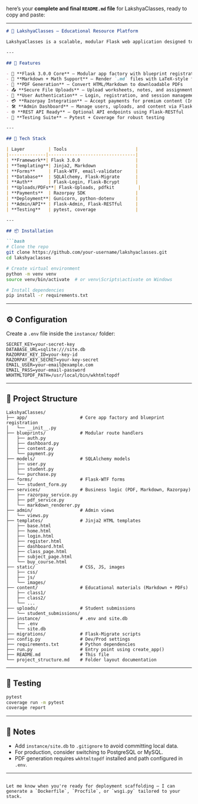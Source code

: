 here’s your **complete and final `README.md` file** for LakshyaClasses, 
ready to copy and paste:

---

```markdown
# 🧾 LakshyaClasses — Educational Resource Platform

LakshyaClasses is a scalable, modular Flask web application designed to host and manage educational resources for Class 1–12 students. It supports Markdown-based content rendering, secure file uploads, PDF generation, user authentication, and Razorpay-powered payments for premium content.

---

## 🚀 Features

- 🧱 **Flask 3.0.0 Core** — Modular app factory with blueprint registration  
- 📄 **Markdown + Math Support** — Render `.md` files with LaTeX-style formulas  
- 🧾 **PDF Generation** — Convert HTML/Markdown to downloadable PDFs  
- 📤 **Secure File Uploads** — Upload worksheets, notes, and assignments  
- 🔐 **User Authentication** — Login, registration, and session management  
- 💳 **Razorpay Integration** — Accept payments for premium content (India-friendly)  
- 🛠️ **Admin Dashboard** — Manage users, uploads, and content via Flask-Admin  
- 🌐 **REST API Ready** — Optional API endpoints using Flask-RESTful  
- 🧪 **Testing Suite** — Pytest + Coverage for robust testing  

---

## 🧰 Tech Stack

| Layer         | Tools                          |
|--------------|---------------------------------|
| **Framework**| Flask 3.0.0                     |
| **Templating**| Jinja2, Markdown               |
| **Forms**     | Flask-WTF, email-validator     |
| **Database**  | SQLAlchemy, Flask-Migrate      |
| **Auth**      | Flask-Login, Flask-Bcrypt      |
| **Uploads/PDFs**| Flask-Uploads, pdfkit         |
| **Payments**  | Razorpay SDK                   |
| **Deployment**| Gunicorn, python-dotenv        |
| **Admin/API** | Flask-Admin, Flask-RESTful     |
| **Testing**   | pytest, coverage               |

---

## 📦 Installation

```bash
# Clone the repo
git clone https://github.com/your-username/lakshyaclasses.git
cd lakshyaclasses

# Create virtual environment
python -m venv venv
source venv/bin/activate  # or venv\Scripts\activate on Windows

# Install dependencies
pip install -r requirements.txt
```

---

## ⚙️ Configuration

Create a `.env` file inside the `instance/` folder:

```env
SECRET_KEY=your-secret-key
DATABASE_URL=sqlite:///site.db
RAZORPAY_KEY_ID=your-key-id
RAZORPAY_KEY_SECRET=your-key-secret
EMAIL_USER=your-email@example.com
EMAIL_PASS=your-email-password
WKHTMLTOPDF_PATH=/usr/local/bin/wkhtmltopdf
```

---

## 📂 Project Structure

```
LakshyaClasses/
├── app/                    # Core app factory and blueprint registration
│   └── __init__.py
├── blueprints/             # Modular route handlers
│   ├── auth.py
│   ├── dashboard.py
│   ├── content.py
│   └── payment.py
├── models/                 # SQLAlchemy models
│   ├── user.py
│   ├── student.py
│   └── purchase.py
├── forms/                  # Flask-WTF forms
│   └── student_form.py
├── services/               # Business logic (PDF, Markdown, Razorpay)
│   ├── razorpay_service.py
│   ├── pdf_service.py
│   └── markdown_renderer.py
├── admin/                  # Admin views
│   └── views.py
├── templates/              # Jinja2 HTML templates
│   ├── base.html
│   ├── home.html
│   ├── login.html
│   ├── register.html
│   ├── dashboard.html
│   ├── class_page.html
│   ├── subject_page.html
│   └── buy_course.html
├── static/                 # CSS, JS, images
│   ├── css/
│   ├── js/
│   └── images/
├── content/                # Educational materials (Markdown + PDFs)
│   ├── class1/
│   ├── class2/
│   └── ...
├── uploads/                # Student submissions
│   └── student_submissions/
├── instance/               # .env and site.db
│   ├── .env
│   └── site.db
├── migrations/             # Flask-Migrate scripts
├── config.py               # Dev/Prod settings
├── requirements.txt        # Python dependencies
├── run.py                  # Entry point using create_app()
├── README.md               # This file
└── project_structure.md    # Folder layout documentation
```

---

## 🧪 Testing

```bash
pytest
coverage run -m pytest
coverage report
```

---

## 📌 Notes

- Add `instance/site.db` to `.gitignore` to avoid committing local data.  
- For production, consider switching to PostgreSQL or MySQL.  
- PDF generation requires `wkhtmltopdf` installed and path configured in `.env`.  

---

```

Let me know when you're ready for deployment scaffolding — I can generate a `Dockerfile`, `Procfile`, or `wsgi.py` tailored to your stack.